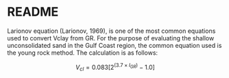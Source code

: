 # README

Larionov equation (Larionov, 1969), is one of the most common equations used to convert Vclay from GR. For the purpose of evaluating the shallow unconsolidated sand in the Gulf Coast region, the common equation used is the young rock method. The calculation is as follows: 

```math
V_{cl} = 0.083[2^{(3.7 \times I_{GR})} - 1.0]

